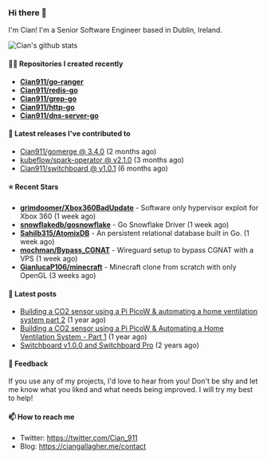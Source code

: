 ### Hi there 👋

I'm Cian! I'm a Senior Software Engineer based in Dublin, Ireland.

![Cian's github stats](https://github-readme-stats.vercel.app/api?username=CIan911&theme=dracula&show_icons=true)

#### 👨‍💻 Repositories I created recently
- **[Cian911/go-ranger](https://github.com/Cian911/go-ranger)**
- **[Cian911/redis-go](https://github.com/Cian911/redis-go)**
- **[Cian911/grep-go](https://github.com/Cian911/grep-go)**
- **[Cian911/http-go](https://github.com/Cian911/http-go)**
- **[Cian911/dns-server-go](https://github.com/Cian911/dns-server-go)**

#### 🚀 Latest releases I've contributed to


- [Cian911/gomerge @ 3.4.0](https://github.com/Cian911/gomerge/releases/tag/3.4.0) (2 months ago)
- [kubeflow/spark-operator @ v2.1.0](https://github.com/kubeflow/spark-operator/releases/tag/v2.1.0) (3 months ago)
- [Cian911/switchboard @ v1.0.1](https://github.com/Cian911/switchboard/releases/tag/v1.0.1) (6 months ago)

#### ⭐ Recent Stars


- **[grimdoomer/Xbox360BadUpdate](https://github.com/grimdoomer/Xbox360BadUpdate)** - Software only hypervisor exploit for Xbox 360 (1 week ago)
- **[snowflakedb/gosnowflake](https://github.com/snowflakedb/gosnowflake)** - Go Snowflake Driver (1 week ago)
- **[Sahilb315/AtomixDB](https://github.com/Sahilb315/AtomixDB)** - An persistent relational database built in Go. (1 week ago)
- **[mochman/Bypass_CGNAT](https://github.com/mochman/Bypass_CGNAT)** - Wireguard setup to bypass CGNAT with a VPS (1 week ago)
- **[GianlucaP106/minecraft](https://github.com/GianlucaP106/minecraft)** - Minecraft clone from scratch with only OpenGL (3 weeks ago)

#### 📄 Latest posts
- [Building a CO2 sensor using a Pi PicoW &amp; automating a home ventilation system part 2](https://ciangallagher.me/2023/11/27/Co2-sensor-using-tiny-go-part-2/) (1 year ago)
- [Building a CO2 sensor using a Pi PicoW &amp; Automating a Home Ventilation System - Part 1](https://ciangallagher.me/2023/11/04/custom-co2-sensor-using-using-pi-picow/) (1 year ago)
- [Switchboard v1.0.0 and Switchboard Pro](https://ciangallagher.me/2022/09/17/Switchboard-v1-and-pro/) (2 years ago)

#### 💬 Feedback

If you use any of my projects, I'd love to hear from you! Don't be shy and let me know what you liked
and what needs being improved. I will try my best to help!

#### 📫 How to reach me

- Twitter: https://twitter.com/Cian_911
- Blog: https://ciangallagher.me/contact
